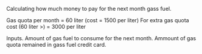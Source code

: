 Calculating how much money to pay for the next month gass fuel.

Gas quota per month = 60 liter (cost = 1500 per liter) 
For extra gas quota cost (60 liter >) = 3000 per liter

Inputs.
Amount of gas fuel to consume for the next month.
Ammount of gas quota remained in gass fuel credit card.
